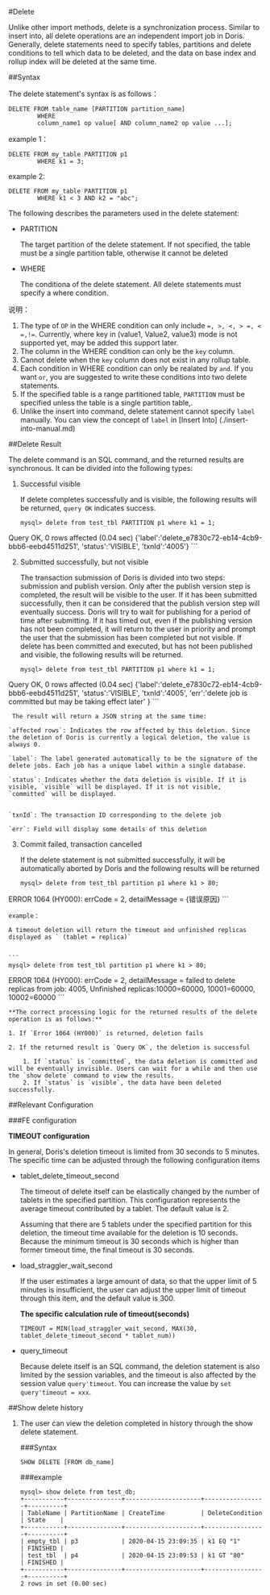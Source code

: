 <!-- 
Licensed to the Apache Software Foundation (ASF) under one
or more contributor license agreements.  See the NOTICE file
distributed with this work for additional information
regarding copyright ownership.  The ASF licenses this file
to you under the Apache License, Version 2.0 (the
"License"); you may not use this file except in compliance
with the License.  You may obtain a copy of the License at

  http://www.apache.org/licenses/LICENSE-2.0

Unless required by applicable law or agreed to in writing,
software distributed under the License is distributed on an
"AS IS" BASIS, WITHOUT WARRANTIES OR CONDITIONS OF ANY
KIND, either express or implied.  See the License for the
specific language governing permissions and limitations
under the License.
-->

#Delete

Unlike other import methods, delete is a synchronization process. Similar to insert into, all delete operations are an independent import job in Doris. Generally, delete statements need to specify tables, partitions and delete conditions to tell which data to be deleted, and the data on base index and rollup index will be deleted at the same time.


##Syntax

The delete statement's syntax is as follows：

```
DELETE FROM table_name [PARTITION partition_name]
        WHERE
        column_name1 op value[ AND column_name2 op value ...];
```

example 1：

```
DELETE FROM my_table PARTITION p1
        WHERE k1 = 3;
```

example 2:

```
DELETE FROM my_table PARTITION p1
        WHERE k1 < 3 AND k2 = "abc";
```

The following describes the parameters used in the delete statement:

* PARTITION
	
	The target partition of the delete statement. If not specified, the table must be a single partition table, otherwise it cannot be deleted


* WHERE
	
	The conditiona of the delete statement. All delete statements must specify a where condition.

说明：

1. The type of `OP` in the WHERE condition can only include `=, >, <, > =, < =,!=`. Currently, where key in (value1, Value2, value3) mode is not supported yet, may be added this support later.
2. The column in the WHERE condition can only be the `key` column.
3. Cannot delete when the `key` column does not exist in any rollup table.
4. Each condition in WHERE condition can only be realated by `and`. If you want `or`, you are suggested to write these conditions into two delete statements.
5. If the specified table is a range partitioned table, `PARTITION` must be specified unless the table is a single partition table,.
6. Unlike the insert into command, delete statement cannot specify `label` manually. You can view the concept of `label` in [Insert Into] (./insert-into-manual.md)

##Delete Result

The delete command is an SQL command, and the returned results are synchronous. It can be divided into the following types:

1. Successful visible

	If delete completes successfully and is visible, the following results will be returned, `query OK` indicates success.
	
	```
	mysql> delete from test_tbl PARTITION p1 where k1 = 1;
Query OK, 0 rows affected (0.04 sec)
{'label':'delete_e7830c72-eb14-4cb9-bbb6-eebd4511d251', 'status':'VISIBLE', 'txnId':'4005'}
	```
	
2. Submitted successfully, but not visible


    The transaction submission of Doris is divided into two steps: submission and publish version. Only after the publish version step is completed, the result will be visible to the user. If it has been submitted successfully, then it can be considered that the publish version step will eventually success. Doris will try to wait for publishing for a period of time after submitting. If it has timed out, even if the publishing version has not been completed, it will return to the user in priority and prompt the user that the submission has been completed but not visible. If delete has been committed and executed, but has not been published and visible, the following results will be returned.
    
    ```
	mysql> delete from test_tbl PARTITION p1 where k1 = 1;
Query OK, 0 rows affected (0.04 sec)
{'label':'delete_e7830c72-eb14-4cb9-bbb6-eebd4511d251', 'status':'VISIBLE', 'txnId':'4005', 'err':'delete job is committed but may be taking effect later' }
	```
	
     The result will return a JSON string at the same time:
	
    `affected rows`: Indicates the row affected by this deletion. Since the deletion of Doris is currently a logical deletion, the value is always 0.
    
    `label`: The label generated automatically to be the signature of the delete jobs. Each job has a unique label within a single database.
    
    `status`: Indicates whether the data deletion is visible. If it is visible, `visible` will be displayed. If it is not visible, `committed` will be displayed.

    
    `txnId`: The transaction ID corresponding to the delete job
    
    `err`: Field will display some details of this deletion
	
3. Commit failed, transaction cancelled

    If the delete statement is not submitted successfully, it will be automatically aborted by Doris and the following results will be returned

    
    ```
	mysql> delete from test_tbl partition p1 where k1 > 80;
ERROR 1064 (HY000): errCode = 2, detailMessage = {错误原因}
	```
	
    example：
    
    A timeout deletion will return the timeout and unfinished replicas displayed as ` (tablet = replica)`
    

    ```
	mysql> delete from test_tbl partition p1 where k1 > 80;
ERROR 1064 (HY000): errCode = 2, detailMessage = failed to delete replicas from job: 4005, Unfinished replicas:10000=60000, 10001=60000, 10002=60000
	```
	
    **The correct processing logic for the returned results of the delete operation is as follows:**
    
    1. If `Error 1064 (HY000)` is returned, deletion fails
    
    2. If the returned result is `Query OK`, the deletion is successful

    	1. If `status` is `committed`, the data deletion is committed and will be eventually invisible. Users can wait for a while and then use the `show delete` command to view the results.
    	2. If `status` is `visible`, the data have been deleted successfully.

##Relevant Configuration

###FE configuration

**TIMEOUT configuration**

In general, Doris's deletion timeout is limited from 30 seconds to 5 minutes. The specific time can be adjusted through the following configuration items

* tablet\_delete\_timeout\_second

   The timeout of delete itself can be elastically changed by the number of tablets in the specified partition. This configuration represents the average timeout contributed by a tablet. The default value is 2.
   
   Assuming that there are 5 tablets under the specified partition for this deletion, the timeout time available for the deletion is 10 seconds. Because the minimum timeout is 30 seconds which is higher than former timeout time, the final timeout is 30 seconds.
   
* load\_straggler\_wait\_second

  If the user estimates a large amount of data, so that the upper limit of 5 minutes is insufficient, the user can adjust the upper limit of timeout through this item, and the default value is 300.
  
   **The specific calculation rule of timeout(seconds)**
  
  `TIMEOUT = MIN(load_straggler_wait_second, MAX(30, tablet_delete_timeout_second * tablet_num))`
  
* query_timeout
  
  Because delete itself is an SQL command, the deletion statement is also limited by the session variables, and the timeout is also affected by the session value `query'timeout`. You can increase the value by `set query'timeout = xxx`.
  
##Show delete history
	
1. The user can view the deletion completed in history through the show delete statement.

	###Syntax

	```
	SHOW DELETE [FROM db_name]
	```
	
	###example
	
	```
	mysql> show delete from test_db;
	+-----------+---------------+---------------------+-----------------+----------+
	| TableName | PartitionName | CreateTime          | DeleteCondition | State    |
	+-----------+---------------+---------------------+-----------------+----------+
	| empty_tbl | p3            | 2020-04-15 23:09:35 | k1 EQ "1"       | FINISHED |
	| test_tbl  | p4            | 2020-04-15 23:09:53 | k1 GT "80"      | FINISHED |
	+-----------+---------------+---------------------+-----------------+----------+
	2 rows in set (0.00 sec)
	```
	
